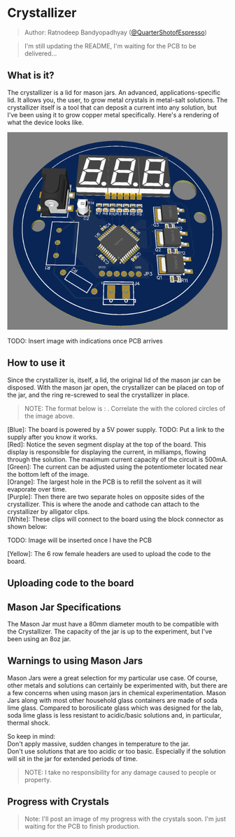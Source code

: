 # Crystallizer

> Author: Ratnodeep Bandyopadhyay ([@QuarterShotofEspresso](https://github.com/QuarterShotofEspresso))

> I'm still updating the README, I'm waiting for the PCB to be delivered...

## What is it?
The crystallizer is a lid for mason jars. An advanced, applications-specific lid. It allows you, the user, to grow metal crystals in metal-salt solutions.
The crystallizer itself is a tool that can deposit a current into any solution, but I've been using it to grow copper metal specifically.
Here's a rendering of what the device looks like.

![3D Rendering of Crystallizer](https://github.com/QuarterShotofEspresso/crystallizer/blob/master/pcb/current/images/3d_render.png)


TODO: Insert image with indications once PCB arrives


## How to use it
Since the crystallizer is, itself, a lid, the original lid of the mason jar can be disposed. With the mason jar open, the crystallizer can be placed on top of the jar, and the ring
re-screwed to seal the crystallizer in place.  

> NOTE: The format below is <Color> : <Purpose>. Correlate the <Color> with the colored circles of the image above.  

[Blue]: The board is powered by a 5V power supply. TODO: Put a link to the supply after you know it works.  
[Red]: Notice the seven segment display at the top of the board. This display is responsible for displaying the current, in milliamps, flowing through the solution.
The maximum current capacity of the circuit is 500mA.  
[Green]: The current can be adjusted using the potentiometer located near the bottom left of the image.  
[Orange]: The largest hole in the PCB is to refill the solvent as it will evaporate over time.  
[Purple]: Then there are two separate holes on opposite sides of the crystallizer. This is where the anode and cathode can attach to the crystallizer by alligator clips.  
[White]: These clips will connect to the board using the block connector as shown below:  

TODO: Image will be inserted once I have the PCB  


[Yellow]: The 6 row female headers are used to upload the code to the board.


## Uploading code to the board


## Mason Jar Specifications
The Mason Jar must have a 80mm diameter mouth to be compatible with the Crystallizer. The capacity of the jar is up to the experiment, but I've been using an 8oz jar.

## Warnings to using Mason Jars
Mason Jars were a great selection for my particular use case. Of course, other metals and solutions can certainly be experimented with, but there are a few concerns
when using mason jars in chemical experimentation.
Mason Jars along with most other household glass containers are made of soda lime glass. Compared to borosilicate glass which was designed for the lab,
soda lime glass is less resistant to acidic/basic solutions and, in particular, thermal shock.  
  
So keep in mind:  
Don't apply massive, sudden changes in temperature to the jar.  
Don't use solutions that are too acidic or too basic. Especially if the solution will sit in the jar for extended periods of time.  

> NOTE: I take no responsibility for any damage caused to people or property.  


## Progress with Crystals

> Note: I'll post an image of my progress with the crystals soon. I'm just waiting for the PCB to finish production.  


